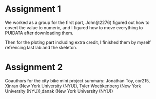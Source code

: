 
# Assignment 1

We worked as a group for the first part, John(jt2276) figured out how to covert the value to numeric, and I figured how to move everything  to PUIDATA after downloading them. 

Then for the ploting part including extra credit, I finished them by myself refrencing last lab and the skeleton. 

# Assignment 2

Coauthors for the city bike mini project summary:
Jonathan Toy, cor215, Xinran (New York University (NYU)), Tyler Woebkenberg (New York University (NYU)),danak (New York University (NYU))
